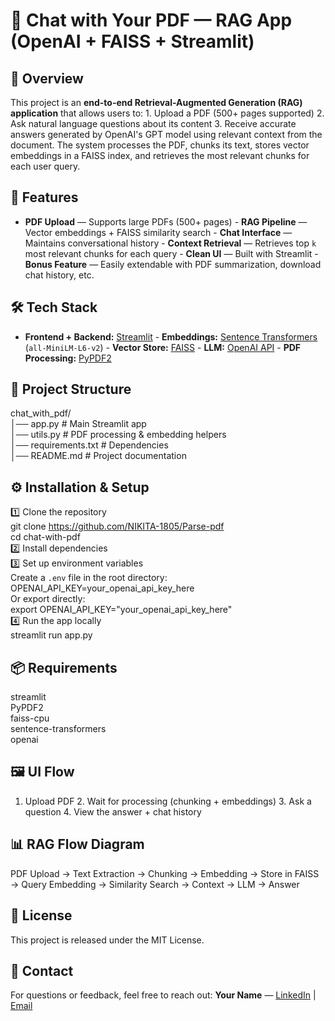# 📄 Chat with Your PDF — RAG App (OpenAI + FAISS + Streamlit)
## 📌 Overview
This project is an **end-to-end Retrieval-Augmented Generation (RAG) application** that allows users to: 1. Upload a PDF (500+ pages supported) 2. Ask natural language questions about its content 3. Receive accurate answers generated by OpenAI's GPT model using relevant context from the document. The system processes the PDF, chunks its text, stores vector embeddings in a FAISS index, and retrieves the most relevant chunks for each user query.
## 🚀 Features
- **PDF Upload** — Supports large PDFs (500+ pages) - **RAG Pipeline** — Vector embeddings + FAISS similarity search - **Chat Interface** — Maintains conversational history - **Context Retrieval** — Retrieves top `k` most relevant chunks for each query - **Clean UI** — Built with Streamlit - **Bonus Feature** — Easily extendable with PDF summarization, download chat history, etc.
## 🛠 Tech Stack
- **Frontend + Backend:** [Streamlit](https://streamlit.io/) - **Embeddings:** [Sentence Transformers](https://www.sbert.net/) (`all-MiniLM-L6-v2`) - **Vector Store:** [FAISS](https://github.com/facebookresearch/faiss) - **LLM:** [OpenAI API](https://platform.openai.com/) - **PDF Processing:** [PyPDF2](https://pypi.org/project/PyPDF2/)
## 📂 Project Structure
chat_with_pdf/  
│── app.py               # Main Streamlit app  
│── utils.py             # PDF processing & embedding helpers  
│── requirements.txt     # Dependencies  
│── README.md            # Project documentation
## ⚙️ Installation & Setup
1️⃣ Clone the repository  
git clone https://github.com/NIKITA-1805/Parse-pdf  
cd chat-with-pdf  
2️⃣ Install dependencies   
3️⃣ Set up environment variables  
Create a `.env` file in the root directory:  
OPENAI_API_KEY=your_openai_api_key_here  
Or export directly:  
export OPENAI_API_KEY="your_openai_api_key_here"  
4️⃣ Run the app locally  
streamlit run app.py
## 📦 Requirements
streamlit  
PyPDF2  
faiss-cpu  
sentence-transformers  
openai
## 🖼 UI Flow
1. Upload PDF 2. Wait for processing (chunking + embeddings) 3. Ask a question 4. View the answer + chat history
## 📊 RAG Flow Diagram
PDF Upload → Text Extraction → Chunking → Embedding → Store in FAISS → Query Embedding → Similarity Search → Context → LLM → Answer
## 📝 License
This project is released under the MIT License.
## 📧 Contact
For questions or feedback, feel free to reach out: **Your Name** — [LinkedIn](https://www.linkedin.com/in/nikita-jadhao-40450b286/) | [Email](mailto:nikkij1805@gmail.com)
